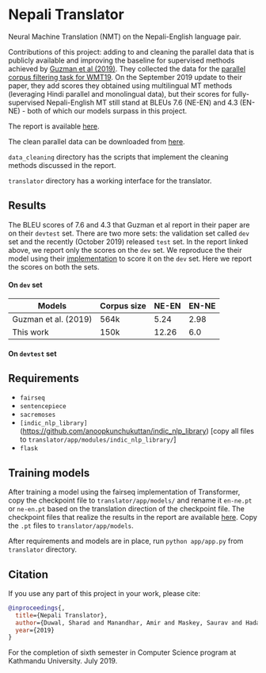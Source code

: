 # Nepali Translator

Neural Machine Translation (NMT) on the Nepali-English language pair. 

Contributions of this project: adding to and cleaning the parallel data that is publicly available and improving the baseline for supervised methods achieved by [Guzman et al (2019)](https://www.aclweb.org/anthology/D19-1632/). They collected the data for the [parallel corpus filtering task for WMT19](http://www.statmt.org/wmt19/parallel-corpus-filtering.html). On the September 2019 update to their paper, they add scores they obtained using multilingual MT methods (leveraging Hindi parallel and monolingual data), but their scores for fully-supervised Nepali-English MT still stand at BLEUs 7.6 (NE-EN) and 4.3 (EN-NE) - both of which our models surpass in this project.

The report is available [here](https://drive.google.com/open?id=16F4e1Wr3ElosFnoVfZrEId4N0be2JPG4).

The clean parallel data can be downloaded from [here](https://drive.google.com/open?id=1UThfJKJFvDgTu263DNbz-WPNLqoARZ_0).

`data_cleaning` directory has the scripts that implement the cleaning methods discussed in the report.

`translator` directory has a working interface for the translator. 

## Results

The BLEU scores of 7.6 and 4.3 that Guzman et al report in their paper are on their `devtest` set. There are two more sets: the validation set called `dev` set and the recently (October 2019) released `test` set. In the report linked above, we report only the scores on the `dev` set. We reproduce the their model using their [implementation](https://github.com/facebookresearch/flores/) to score it on the `dev` set. Here we report the scores on both the sets.

#### On `dev` set
|Models   |Corpus size  |NE-EN   |EN-NE   |
|---|---|---|---|
|Guzman et al. (2019)   |564k   |5.24   |2.98   |
|This work   |150k   |12.26   |6.0   |

#### On `devtest` set

## Requirements
* `fairseq`
* `sentencepiece`
* `sacremoses`
* `[indic_nlp_library]`(https://github.com/anoopkunchukuttan/indic_nlp_library) [copy all files to `translator/app/modules/indic_nlp_library/`]
* `flask`

## Training models
After training a model using the fairseq implementation of Transformer, copy the checkpoint file to `translator/app/models/` and rename it `en-ne.pt` or `ne-en.pt` based on the translation direction of the checkpoint file. The checkpoint files that realize the results in the report are available [here](https://drive.google.com/open?id=1Ix8lPhheLym_4Hpk3v-8cbf7oJ9YW4Eg). Copy the `.pt` files to `translator/app/models`.

After requirements and models are in place, run `python app/app.py` from `translator` directory.

## Citation
If you use any part of this project in your work, please cite:

```bibtex
@inproceedings{,
  title={Nepali Translator},
  author={Duwal, Sharad and Manandhar, Amir and Maskey, Saurav and Hada, Subash},
  year={2019}
}
```

For the completion of sixth semester in Computer Science program at Kathmandu University. July 2019.
